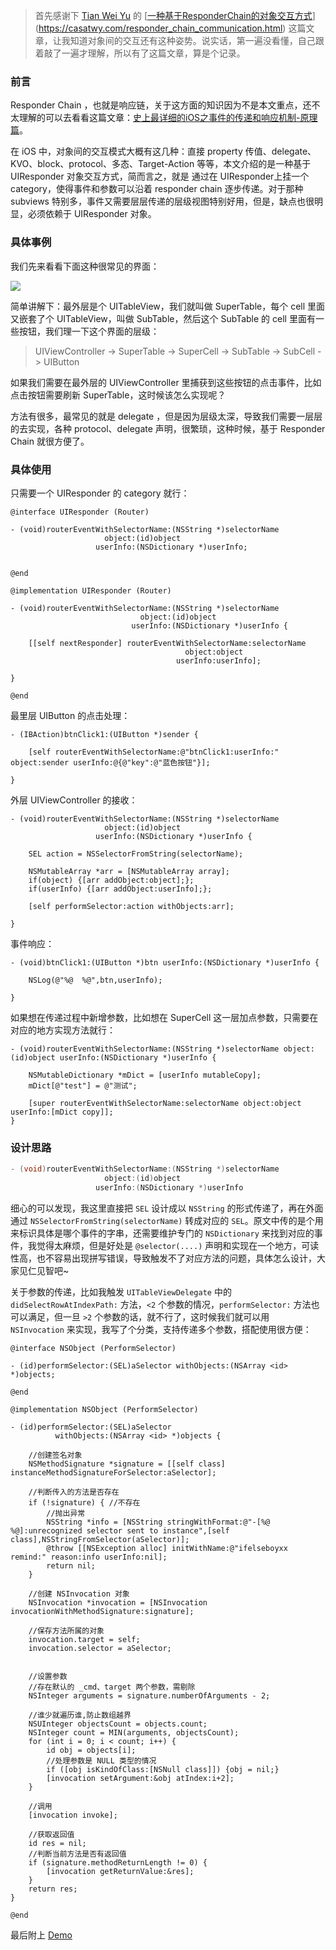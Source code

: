 
> 首先感谢下 [Tian Wei Yu](https://casatwy.com/pages/about-me.html) 的 [[一种基于ResponderChain的对象交互方式](https://casatwy.com/responder_chain_communication.html)](https://casatwy.com/responder_chain_communication.html) 这篇文章，让我知道对象间的交互还有这种姿势。说实话，第一遍没看懂，自己跟着敲了一遍才理解，所以有了这篇文章，算是个记录。



### 前言

Responder Chain ，也就是响应链，关于这方面的知识因为不是本文重点，还不太理解的可以去看看这篇文章：[史上最详细的iOS之事件的传递和响应机制-原理篇](http://www.jianshu.com/p/2e074db792ba)。

在 iOS 中，对象间的交互模式大概有这几种：直接 property 传值、delegate、KVO、block、protocol、多态、Target-Action 等等，本文介绍的是一种基于 UIResponder 对象交互方式，简而言之，就是 通过在 UIResponder上挂一个 category，使得事件和参数可以沿着 responder chain 逐步传递。对于那种 subviews 特别多，事件又需要层层传递的层级视图特别好用，但是，缺点也很明显，必须依赖于 UIResponder 对象。


### 具体事例

我们先来看看下面这种很常见的界面：

![](images/08-04.png)

简单讲解下：最外层是个 UITableView，我们就叫做 SuperTable，每个 cell 里面又嵌套了个 UITableView，叫做 SubTable，然后这个 SubTable 的 cell 里面有一些按钮，我们理一下这个界面的层级：



> UIViewController -> SuperTable -> SuperCell -> SubTable -> SubCell -> UIButton



如果我们需要在最外层的 UIViewController 里捕获到这些按钮的点击事件，比如点击按钮需要刷新 SuperTable，这时候该怎么实现呢？

方法有很多，最常见的就是 delegate ，但是因为层级太深，导致我们需要一层层的去实现，各种  protocol、delegate 声明，很繁琐，这种时候，基于 Responder Chain 就很方便了。



### 具体使用

只需要一个 UIResponder 的 category 就行：

```objc
@interface UIResponder (Router)

- (void)routerEventWithSelectorName:(NSString *)selectorName
                     object:(id)object
                   userInfo:(NSDictionary *)userInfo;


@end
```



```objc
@implementation UIResponder (Router)

- (void)routerEventWithSelectorName:(NSString *)selectorName
                             object:(id)object
                           userInfo:(NSDictionary *)userInfo {
    
    [[self nextResponder] routerEventWithSelectorName:selectorName
                                       object:object
                                     userInfo:userInfo];
    
}

@end
```



最里层 UIButton 的点击处理：

```objc
- (IBAction)btnClick1:(UIButton *)sender {
    
    [self routerEventWithSelectorName:@"btnClick1:userInfo:" object:sender userInfo:@{@"key":@"蓝色按钮"}];
    
}
```



外层 UIViewController 的接收：

```obj
- (void)routerEventWithSelectorName:(NSString *)selectorName
                     object:(id)object
                   userInfo:(NSDictionary *)userInfo {
        
    SEL action = NSSelectorFromString(selectorName);
    
    NSMutableArray *arr = [NSMutableArray array];
    if(object) {[arr addObject:object];};
    if(userInfo) {[arr addObject:userInfo];};
    
    [self performSelector:action withObjects:arr];

}
```



事件响应：

```o
- (void)btnClick1:(UIButton *)btn userInfo:(NSDictionary *)userInfo {
    
    NSLog(@"%@  %@",btn,userInfo);
    
}
```



如果想在传递过程中新增参数，比如想在 SuperCell 这一层加点参数，只需要在对应的地方实现方法就行：

```objc
- (void)routerEventWithSelectorName:(NSString *)selectorName object:(id)object userInfo:(NSDictionary *)userInfo {
    
    NSMutableDictionary *mDict = [userInfo mutableCopy];
    mDict[@"test"] = @"测试";

    [super routerEventWithSelectorName:selectorName object:object userInfo:[mDict copy]];
}
```



### 设计思路

```objective-c
- (void)routerEventWithSelectorName:(NSString *)selectorName
                     object:(id)object
                   userInfo:(NSDictionary *)userInfo
```

细心的可以发现，我这里直接把 `SEL`  设计成以 `NSString` 的形式传递了，再在外面通过 `NSSelectorFromString(selectorName)` 转成对应的 `SEL`。原文中传的是个用来标识具体是哪个事件的字串，还需要维护专门的 `NSDictionary` 来找到对应的事件，我觉得太麻烦，但是好处是 `@selector(....)` 声明和实现在一个地方，可读性高，也不容易出现拼写错误，导致触发不了对应方法的问题，具体怎么设计，大家见仁见智吧~

关于参数的传递，比如我触发 `UITableViewDelegate` 中的 `didSelectRowAtIndexPath:` 方法，`<2`  个参数的情况，`performSelector:` 方法也可以满足，但一旦 `>2` 个参数的话，就不行了，这时候我们就可以用 `NSInvocation` 来实现，我写了个分类，支持传递多个参数，搭配使用很方便：



```obj
@interface NSObject (PerformSelector)

- (id)performSelector:(SEL)aSelector withObjects:(NSArray <id> *)objects;

@end
```



```obj
@implementation NSObject (PerformSelector)

- (id)performSelector:(SEL)aSelector
          withObjects:(NSArray <id> *)objects {
    
    //创建签名对象
    NSMethodSignature *signature = [[self class] instanceMethodSignatureForSelector:aSelector];
    
    //判断传入的方法是否存在
    if (!signature) { //不存在
        //抛出异常
        NSString *info = [NSString stringWithFormat:@"-[%@ %@]:unrecognized selector sent to instance",[self class],NSStringFromSelector(aSelector)];
        @throw [[NSException alloc] initWithName:@"ifelseboyxx remind:" reason:info userInfo:nil];
        return nil;
    }
    
    //创建 NSInvocation 对象
    NSInvocation *invocation = [NSInvocation invocationWithMethodSignature:signature];
    
    //保存方法所属的对象
    invocation.target = self;
    invocation.selector = aSelector;

    
    //设置参数
    //存在默认的 _cmd、target 两个参数，需剔除
    NSInteger arguments = signature.numberOfArguments - 2;
    
    //谁少就遍历谁,防止数组越界
    NSUInteger objectsCount = objects.count;
    NSInteger count = MIN(arguments, objectsCount);
    for (int i = 0; i < count; i++) {
        id obj = objects[i];
        //处理参数是 NULL 类型的情况
        if ([obj isKindOfClass:[NSNull class]]) {obj = nil;}
        [invocation setArgument:&obj atIndex:i+2];
    }
    
    //调用
    [invocation invoke];
    
    //获取返回值
    id res = nil;
    //判断当前方法是否有返回值
    if (signature.methodReturnLength != 0) {
        [invocation getReturnValue:&res];
    }
    return res;
}

@end
```



最后附上 [Demo](https://github.com/ifelseboyxx/xx_Notes/tree/master/contents/ResponderChain/ResponderChainDemo)

